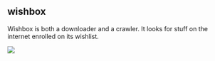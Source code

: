 ## wishbox ###
Wishbox is both a downloader and a crawler. It looks for stuff on the internet enrolled on its wishlist.


<img src="http://online.swagger.io/validator?url=http://wishbox-developement.herokuapp.com/v2/api-docs">
